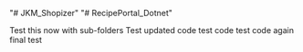 "# JKM_Shopizer" 
"# RecipePortal_Dotnet" 


Test this now
with sub-folders
Test
updated code
test code
test code again
final test
